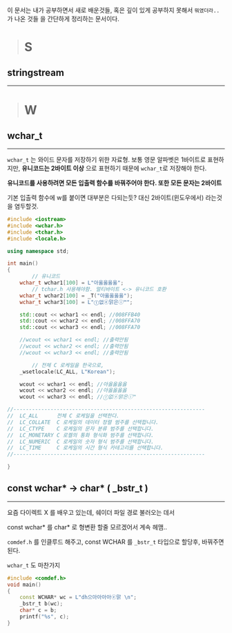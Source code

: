 이 문서는 내가 공부하면서 새로 배운것들, 혹은 깊이 있게 공부하지 못해서 `뭐였더라..` 가 나온 것들 을 간단하게 정리하는 문서이다.


> # S

## stringstream
___


> # W

##  wchar_t
___
`wchar_t` 는 와이드 문자를 저장하기 위한 자료형. 보통 영문 알파벳은 1바이트로 표현하지만, **유니코드는 2바이트 이상** 으로 표현하기 때문에 `wchar_t`로 저장해야 한다.  

**유니코드를 사용하려면 모든 입출력 함수를 바꿔주어야 한다. 또한 모든 문자는 2바이트**

기본 입출력 함수에 w를 붙이면 대부분은 다되는듯? 대신 2바이트(윈도우에서) 라는것을 염두할것.
```cpp
#include <iostream>
#include <wchar.h>
#include <tchar.h>
#include <locale.h>

using namespace std;

int main()
{   
        // 유니코드
	wchar_t wchar1[100] = L"아옳옳옳옳"; 
        // tchar.h 사용해야함. 멀티바이트 <-> 유니코드 호환
	wchar_t wchar2[100] = _T("아옳옳옳옳"); 
	wchar_t wchar3[100] = L"ⓣ없ⓔ맑은ⓘ™";

	std::cout << wchar1 << endl; //008FFB40
	std::cout << wchar2 << endl; //008FFA70
	std::cout << wchar3 << endl; //008FFA70

	//wcout << wchar1 << endl; //출력안됨
	//wcout << wchar2 << endl; //출력안됨
	//wcout << wchar3 << endl; //출력안됨

        // 전체 C 로케일을 한국으로, 
	_wsetlocale(LC_ALL, L"Korean"); 

	wcout << wchar1 << endl; //아옳옳옳옳
	wcout << wchar2 << endl; //아옳옳옳옳
	wcout << wchar3 << endl; //ⓣ없ⓔ맑은ⓘ™

//--------------------------------------------------------------
//	LC_ALL		전체 C 로케일을 선택한다.
//	LC_COLLATE	C 로케일의 데이터 정렬 범주를 선택합니다.
//	LC_CTYPE	C 로케일의 문자 분류 범주를 선택합니다.
//	LC_MONETARY	C 로켈의 통화 형식화 범주를 선택합니다.
//	LC_NUMERIC	C 로케일의 숫자 형식 범주를 선택합니다.
//	LC_TIME		C 로케일의 시간 형식 카테고리를 선택합니다.
//--------------------------------------------------------------

}
```

## const wchar* -> char*  ( _bstr_t )
___

요즘 다이렉트 X 를 배우고 있는데, 쉐이더 파일 경로 불러오는 데서 

const wchar* 를 char* 로 형변환 할줄 모르겠어서 계속 헤맴..

`comdef.h` 를 인클루드 해주고, const WCHAR 를 `_bstr_t` 타입으로 할당후, 바꿔주면 된다.

`wchar_t` 도 마찬가지 

```cpp
#include <comdef.h>
void main()
{
	const WCHAR* wc = L"dh으아아아아ⓔ맑 \n";
	_bstr_t b(wc);
	char* c = b;
	printf("%s", c);
}
```